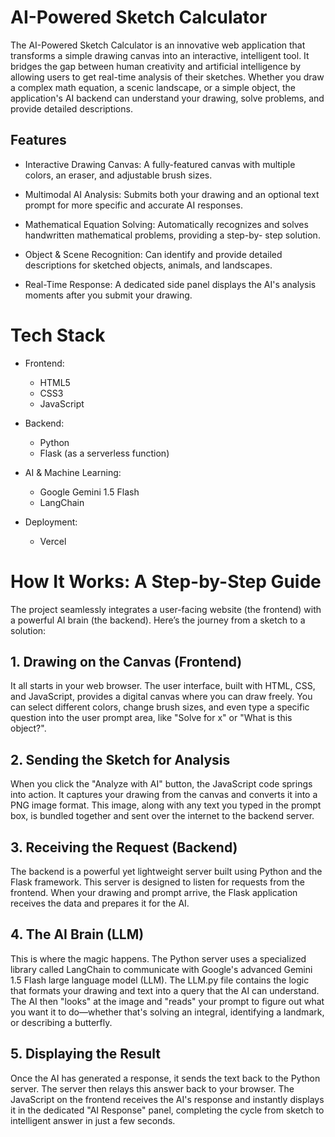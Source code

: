 # AI-Powered Sketch Calculator

The AI-Powered Sketch Calculator is an innovative web application that transforms a simple drawing canvas into an interactive, intelligent tool. It bridges the gap between human creativity and artificial intelligence by allowing users to get real-time analysis of their sketches. Whether you draw a complex math equation, a scenic landscape, or a simple object, the application's AI backend can understand your drawing, solve problems, and provide detailed descriptions.

## Features

- Interactive Drawing Canvas: A fully-featured canvas with multiple colors, an eraser, and adjustable brush sizes.

- Multimodal AI Analysis: Submits both your drawing and an optional text prompt for more specific and accurate AI responses.

- Mathematical Equation Solving: Automatically recognizes and solves handwritten mathematical problems, providing a step-by-    step solution.

- Object & Scene Recognition: Can identify and provide detailed descriptions for sketched objects, animals, and landscapes.

- Real-Time Response: A dedicated side panel displays the AI's analysis moments after you submit your drawing.

# Tech Stack
- Frontend:
  - HTML5
  - CSS3
  - JavaScript
- Backend:
  - Python
  - Flask (as a serverless function)

- AI & Machine Learning:
  - Google Gemini 1.5 Flash
  - LangChain
- Deployment:
  - Vercel 
# How It Works: A Step-by-Step Guide
The project seamlessly integrates a user-facing website (the frontend) with a powerful AI brain (the backend). Here’s the journey from a sketch to a solution:

## 1. Drawing on the Canvas (Frontend)
It all starts in your web browser. The user interface, built with HTML, CSS, and JavaScript, provides a digital canvas where you can draw freely. You can select different colors, change brush sizes, and even type a specific question into the user prompt area, like "Solve for x" or "What is this object?".

## 2. Sending the Sketch for Analysis
When you click the "Analyze with AI" button, the JavaScript code springs into action. It captures your drawing from the canvas and converts it into a PNG image format. This image, along with any text you typed in the prompt box, is bundled together and sent over the internet to the backend server.

## 3. Receiving the Request (Backend)
The backend is a powerful yet lightweight server built using Python and the Flask framework. This server is designed to listen for requests from the frontend. When your drawing and prompt arrive, the Flask application receives the data and prepares it for the AI.

## 4. The AI Brain (LLM)
This is where the magic happens. The Python server uses a specialized library called LangChain to communicate with Google's advanced Gemini 1.5 Flash large language model (LLM). The LLM.py file contains the logic that formats your drawing and text into a query that the AI can understand. The AI then "looks" at the image and "reads" your prompt to figure out what you want it to do—whether that's solving an integral, identifying a landmark, or describing a butterfly.

## 5. Displaying the Result
Once the AI has generated a response, it sends the text back to the Python server. The server then relays this answer back to your browser. The JavaScript on the frontend receives the AI's response and instantly displays it in the dedicated "AI Response" panel, completing the cycle from sketch to intelligent answer in just a few seconds.
